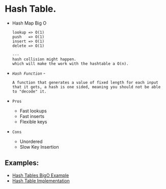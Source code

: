 # Hash Table.

- Hash Map Big O
    ```
    lookup => O(1)
    push   => O(1)
    insert => O(1)
    delete => O(1)

    ---
    hash collision might happen.
    which will make the work with the hashtable a O(n).
    ```

- *`Hash Function`* -
    ``` 
    A function that generates a value of fixed length for each input that it gets, a hash is one sided, meaning you should not be able to "decode" it. 
    ```

- `Pros`
    - Fast lookups
    - Fast inserts
    - Flexible keys

- `Cons`
    - Unordered
    - Slow Key Insertion

## Examples: 
- [Hash Tables BigO Example](./HandsOn/ex1.js)
- [Hash Table Implementation](./HandsOn/ex2.js)